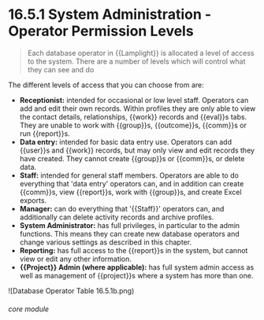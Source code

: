 # 16.5.1 System Administration - Operator Permission Levels

> Each database operator in {{Lamplight}} is allocated a level of access to the system. There are a number of levels which will control what they can see and do

The different levels of access that you can choose from are:

* **Receptionist:** intended for occasional or low level staff. Operators can add and edit their own records. Within profiles they are only able to view the contact details, relationships, {{work}} records and {{eval}}s tabs. They are unable to work with {{group}}s, {{outcome}}s, {{comm}}s or run {{report}}s.
* **Data entry:** intended for basic data entry use. Operators can add {{user}}s and {{work}} records, but may only view and edit records they have created. They cannot create {{group}}s or {{comm}}s, or delete data.
* **Staff:** intended for general staff members. Operators are able to do everything that 'data entry' operators can, and in addition can create {{comm}}s, view {{report}}s, work with {{group}}s, and create Excel exports.
* **Manager:** can do everything that '{{Staff}}' operators can, and additionally can delete activity records and archive profiles.
* **System Administrator:** has full privileges, in particular to the admin functions. This means they can create new database operators and change various settings as described in this chapter.
* **Reporting:** has full access to the {{report}}s in the system, but cannot view or edit any other information.
* **{{Project}} Admin (where applicable):** has full system admin access as well as management of {{project}}s where a system has more than one.

![Database Operator Table 16.5.1b.png)


###### core module

